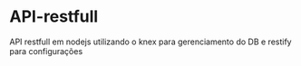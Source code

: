 # API-restfull
API restfull em nodejs utilizando o knex para gerenciamento do DB 
e restify para configurações
